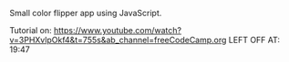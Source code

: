Small color flipper app using JavaScript.

Tutorial on:
https://www.youtube.com/watch?v=3PHXvlpOkf4&t=755s&ab_channel=freeCodeCamp.org
LEFT OFF AT: 19:47